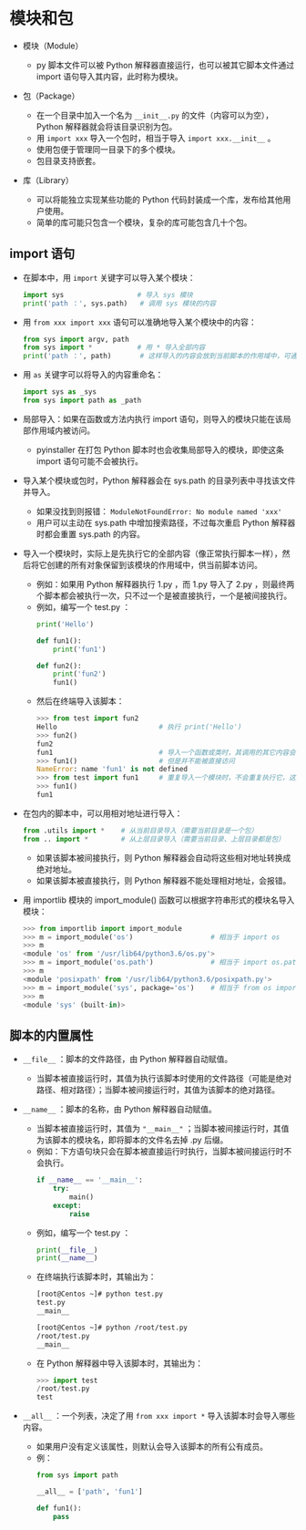 # 模块和包

- 模块（Module）
  - py 脚本文件可以被 Python 解释器直接运行，也可以被其它脚本文件通过 import 语句导入其内容，此时称为模块。

- 包（Package）
  - 在一个目录中加入一个名为 `__init__.py` 的文件（内容可以为空），Python 解释器就会将该目录识别为包。
  - 用 `import xxx` 导入一个包时，相当于导入 `import xxx.__init__` 。
  - 使用包便于管理同一目录下的多个模块。
  - 包目录支持嵌套。

- 库（Library）
  - 可以将能独立实现某些功能的 Python 代码封装成一个库，发布给其他用户使用。
  - 简单的库可能只包含一个模块，复杂的库可能包含几十个包。

## import 语句

- 在脚本中，用 `import` 关键字可以导入某个模块：
  ```py
  import sys                  # 导入 sys 模块
  print('path ：', sys.path)   # 调用 sys 模块的内容
  ```

- 用 `from xxx import xxx` 语句可以准确地导入某个模块中的内容：
  ```py
  from sys import argv, path
  from sys import *           # 用 * 导入全部内容
  print('path ：', path)       # 这样导入的内容会放到当前脚本的作用域中，可通过标识符直接调用它
  ```

- 用 `as` 关键字可以将导入的内容重命名：
  ```py
  import sys as _sys
  from sys import path as _path
  ```

- 局部导入：如果在函数或方法内执行 import 语句，则导入的模块只能在该局部作用域内被访问。
  - pyinstaller 在打包 Python 脚本时也会收集局部导入的模块，即使这条 import 语句可能不会被执行。

- 导入某个模块或包时，Python 解释器会在 sys.path 的目录列表中寻找该文件并导入。
  - 如果没找到则报错： `ModuleNotFoundError: No module named 'xxx'`
  - 用户可以主动在 sys.path 中增加搜索路径，不过每次重启 Python 解释器时都会重置 sys.path 的内容。

- 导入一个模块时，实际上是先执行它的全部内容（像正常执行脚本一样），然后将它创建的所有对象保留到该模块的作用域中，供当前脚本访问。
  - 例如：如果用 Python 解释器执行 1.py ，而 1.py 导入了 2.py ，则最终两个脚本都会被执行一次，只不过一个是被直接执行，一个是被间接执行。
  - 例如，编写一个 test.py ：
    ```py
    print('Hello')

    def fun1():
        print('fun1')

    def fun2():
        print('fun2')
        fun1()
    ```
  - 然后在终端导入该脚本：
    ```py
    >>> from test import fun2
    Hello                         # 执行 print('Hello')
    >>> fun2()
    fun2
    fun1                          # 导入一个函数或类时，其调用的其它内容会被自动导入
    >>> fun1()                    # 但是并不能被直接访问
    NameError: name 'fun1' is not defined
    >>> from test import fun1     # 重复导入一个模块时，不会重复执行它，这里并没有再执行 print('Hello')
    >>> fun1()
    fun1
    ```

- 在包内的脚本中，可以用相对地址进行导入：
  ```py
  from .utils import *    # 从当前目录导入（需要当前目录是一个包）
  from .. import *        # 从上层目录导入（需要当前目录、上层目录都是包）
  ```
  - 如果该脚本被间接执行，则 Python 解释器会自动将这些相对地址转换成绝对地址。
  - 如果该脚本被直接执行，则 Python 解释器不能处理相对地址，会报错。

- 用 importlib 模块的 import_module() 函数可以根据字符串形式的模块名导入模块：
  ```py
  >>> from importlib import import_module
  >>> m = import_module('os')                   # 相当于 import os
  >>> m
  <module 'os' from '/usr/lib64/python3.6/os.py'>
  >>> m = import_module('os.path')              # 相当于 import os.path
  >>> m
  <module 'posixpath' from '/usr/lib64/python3.6/posixpath.py'>
  >>> m = import_module('sys', package='os')    # 相当于 from os import sys
  >>> m
  <module 'sys' (built-in)>
  ```

## 脚本的内置属性

- `__file__` ：脚本的文件路径，由 Python 解释器自动赋值。
  - 当脚本被直接运行时，其值为执行该脚本时使用的文件路径（可能是绝对路径、相对路径）；当脚本被间接运行时，其值为该脚本的绝对路径。

- `__name__` ：脚本的名称，由 Python 解释器自动赋值。
  - 当脚本被直接运行时，其值为 `"__main__"` ；当脚本被间接运行时，其值为该脚本的模块名，即将脚本的文件名去掉 .py 后缀。
  - 例如：下方语句块只会在脚本被直接运行时执行，当脚本被间接运行时不会执行。
    ```py
    if __name__ == '__main__':
        try:
            main()
        except:
            raise
    ```
  - 例如，编写一个 test.py ：
    ```py
    print(__file__)
    print(__name__)
    ```
  - 在终端执行该脚本时，其输出为：
    ```sh
    [root@Centos ~]# python test.py
    test.py
    __main__

    [root@Centos ~]# python /root/test.py
    /root/test.py
    __main__
    ```
  - 在 Python 解释器中导入该脚本时，其输出为：
    ```py
    >>> import test
    /root/test.py
    test
    ```

- `__all__` ：一个列表，决定了用 `from xxx import *` 导入该脚本时会导入哪些内容。
  - 如果用户没有定义该属性，则默认会导入该脚本的所有公有成员。
  - 例：
    ```py
    from sys import path

    __all__ = ['path', 'fun1']

    def fun1():
        pass
    ```
